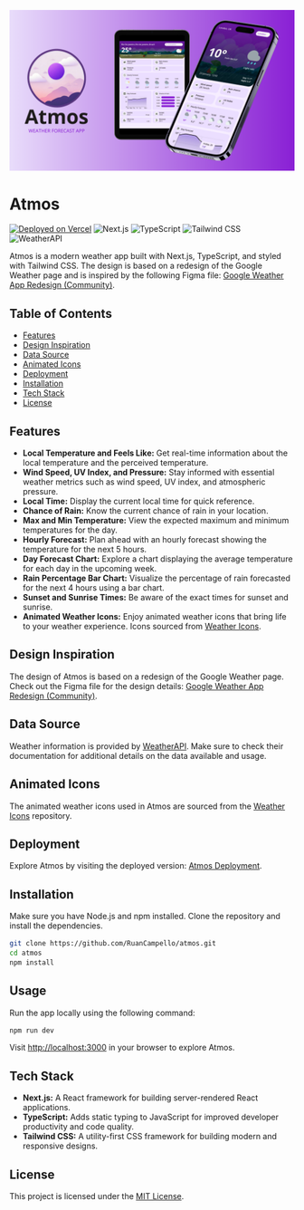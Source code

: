 <p align='center'>
  <img src='/atmos-banner.png' />
</p>

# Atmos

[![Deployed on Vercel](https://img.shields.io/badge/Deployed%20on-Vercel-blueviolet)](https://atmos-ruancampello.vercel.app) ![Next.js](https://img.shields.io/badge/Next.js-000000?style=flat&logo=next.js&logoColor=white) ![TypeScript](https://img.shields.io/badge/TypeScript-007ACC?style=flat&logo=typescript&logoColor=white) ![Tailwind CSS](https://img.shields.io/badge/Tailwind%20CSS-38B2AC?style=flat&logo=tailwind-css&logoColor=white) ![WeatherAPI](https://img.shields.io/badge/WeatherAPI-4285F4?style=flat&logo=&logoColor=white)

Atmos is a modern weather app built with Next.js, TypeScript, and styled with Tailwind CSS. The design is based on a redesign of the Google Weather page and is inspired by the following Figma file: [Google Weather App Redesign (Community)](https://www.figma.com/file/nCKhkWJfABdjRTclnhQANY/Google-Weather-App-Redesign-(Community)?type=design&node-id=0%3A1&mode=design&t=syVtRCx4lxiX5hLq-1).

## Table of Contents
- [Features](#features)
- [Design Inspiration](#design-inspiration)
- [Data Source](#data-source)
- [Animated Icons](#animated-icons)
- [Deployment](#deployment)
- [Installation](#installation)
- [Tech Stack](#tech-stack)
- [License](#license)

## Features

- **Local Temperature and Feels Like:** Get real-time information about the local temperature and the perceived temperature.
- **Wind Speed, UV Index, and Pressure:** Stay informed with essential weather metrics such as wind speed, UV index, and atmospheric pressure.
- **Local Time:** Display the current local time for quick reference.
- **Chance of Rain:** Know the current chance of rain in your location.
- **Max and Min Temperature:** View the expected maximum and minimum temperatures for the day.
- **Hourly Forecast:** Plan ahead with an hourly forecast showing the temperature for the next 5 hours.
- **Day Forecast Chart:** Explore a chart displaying the average temperature for each day in the upcoming week.
- **Rain Percentage Bar Chart:** Visualize the percentage of rain forecasted for the next 4 hours using a bar chart.
- **Sunset and Sunrise Times:** Be aware of the exact times for sunset and sunrise.
- **Animated Weather Icons:** Enjoy animated weather icons that bring life to your weather experience. Icons sourced from [Weather Icons](https://github.com/philanri/weather-icons).

## Design Inspiration

The design of Atmos is based on a redesign of the Google Weather page. Check out the Figma file for the design details: [Google Weather App Redesign (Community)](https://www.figma.com/file/nCKhkWJfABdjRTclnhQANY/Google-Weather-App-Redesign-(Community)?type=design&node-id=0%3A1&mode=design&t=syVtRCx4lxiX5hLq-1).

## Data Source

Weather information is provided by [WeatherAPI](https://www.weatherapi.com/). Make sure to check their documentation for additional details on the data available and usage.

## Animated Icons

The animated weather icons used in Atmos are sourced from the [Weather Icons](https://github.com/philanri/weather-icons) repository.

## Deployment

Explore Atmos by visiting the deployed version: [Atmos Deployment](https://atmos-ruancampello.vercel.app).

## Installation

Make sure you have Node.js and npm installed. Clone the repository and install the dependencies.

```bash
git clone https://github.com/RuanCampello/atmos.git
cd atmos
npm install
```

## Usage

Run the app locally using the following command:

```bash
npm run dev
```

Visit [http://localhost:3000](http://localhost:3000) in your browser to explore Atmos.

## Tech Stack

- **Next.js:** A React framework for building server-rendered React applications.
- **TypeScript:** Adds static typing to JavaScript for improved developer productivity and code quality.
- **Tailwind CSS:** A utility-first CSS framework for building modern and responsive designs.

## License

This project is licensed under the [MIT License](LICENSE.md).
